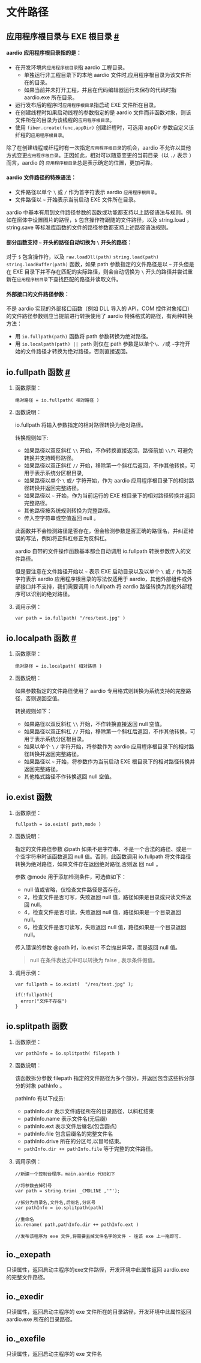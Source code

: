 # 文件路径

## 应用程序根目录与 EXE 根目录  <a id="app-path" href="#app-path">&#x23;</a>

#### aardio 应用程序根目录指的是：

*   在开发环境内`应用程序根目录`指 aardio 工程目录。
    - 单独运行非工程目录下的本地 aardio 文件时,应用程序根目录为该文件所在的目录。
    - 如果当前并未打开工程，并且在代码编辑器运行未保存的代码时指 aardio.exe 所在目录。
*   运行发布后的程序时`应用程序根目录`指启动 EXE 文件所在目录。
*   在创建线程时如果启动线程的参数指定的是 aardio 文件而非函数对象，则该文件所在的目录为该线程的`应用程序根目录`。
*   使用 `fiber.create(func,appDir)` 创建纤程时，可选用 appDir 参数自定义该纤程的`应用程序根目录`。

除了在创建线程或纤程时有一次指定`应用程序根目录`的机会，aardio 不允许以其他方式变更`应用程序根目录`。正因如此，相对可以随意变更的当前目录（以 `./` 表示 ）而言，aardio 的 `应用程序根目录`总是表示确定的位置，更加可靠。  

#### aardio 文件路径的特殊语法：

* 文件路径以单个 `\` 或 `/` 作为首字符表示 aardio `应用程序根目录`。
* 文件路径以 `~` 开始表示当前启动 EXE 文件所在目录。

aardio 中基本有用到文件路径参数的函数或功能都支持以上路径语法与规则。例如在窗体中设置图片的路径，`$` 包含操作符跟随的文件路径，以及 string.load ，string.save 等标准库函数的文件的路径参数都支持上述路径语法规则。

#### 部分函数支持 `~` 开头的路径自动切换为 `\` 开头的路径：

对于 `$` 包含操作符，以及 `raw.loadDll(path)` `string.load(path)` `string.loadBuffer(path)` 函数，如果 path 参数指定的文件路径是以 `~` 开头但是在 EXE 目录下并不存在匹配的实际路径，则会自动切换为 `\` 开头的路径并尝试重新在`应用程序根目录`下查找匹配的路径并读取文件。

#### 外部接口的文件路径参数：

不是 aardio 实现的外部接口函数（例如 DLL 导入的 API，COM 控件对象接口）的文件路径参数则应当提前进行转换使用了 aardio 特殊格式的路径，有两种转换方法：

* 用 `io.fullpath(path)` 函数将 path 参数转换为绝对路径。
* 用 `io.localpath(path) || path` 则仅在  path 参数是以单个`\`、`/`或 `~`字符开始的文件路径才转换为绝对路径，否则直接返回。

## io.fullpath 函数 <a id="fullpath" href="#fullpath">&#x23;</a>

1. 函数原型：   

    `绝对路径 = io.fullpath( 相对路径 )`
  
2. 函数说明：   
  
    io.fullpath 将输入参数指定的相对路径转换为绝对路径。

    转换规则如下: 
    - 如果路径以双反斜杠 `\\` 开始，不作转换直接返回，路径前加 `\\?\` 可避免转换并支持畸形路径。
    - 如果路径以双正斜杠 `//` 开始，移除第一个斜杠后返回，不作其他转换，可用于表示系统分区根目录,
    - 如果路径以单个 `\` 或`/` 字符开始，作为 aardio 应用程序根目录下的相对路径转换并返回完整路径。
    - 如果路径以 `~` 开始，作为当前运行的 EXE 根目录下的相对路径转换并返回完整路径。
    - 其他路径按系统规则转换为完整路径。
    - 传入空字符串或空值返回 null 。
      
    此函数并不会检测路径是否存在，但会检测参数是否正确的路径名，并纠正错误的写法，例如将正斜杠修正为反斜杠。

    aardio 自带的文件操作函数基本都会自动调用 io.fullpath 转换参数传入的文件路径。 

    但是要注意在文件路径开始以 `~` 表示 EXE 启动目录以及以单个  `\` 或 `/` 作为首字符表示 aardio 应用程序根目录的写法仅适用于 aardio，其他外部组件或外部接口并不支持，我们需要调用 io.fullpath 将 aardio 路径转换为其他外部程序可以识别的绝对路径。

3. 调用示例：   
  
    ```aardio
    var path = io.fullpath( "/res/test.jpg" )
    ```

## io.localpath 函数 <a id="localpath" href="#localpath">&#x23;</a>


1. 函数原型：   

    `绝对路径 = io.localpath( 相对路径 )`

  
2. 函数说明：   

    如果参数指定的文件路径使用了 aardio 专用格式则转换为系统支持的完整路径，否则返回空值。

    转换规则如下： 
    - 如果路径以双反斜杠 `\\` 开始，不作转换直接返回 null 空值。
    - 如果路径以双正斜杠 `//` 开始，移除第一个斜杠后返回，不作其他转换，可用于表示系统分区根目录。
    - 如果以单个 `\`  `/` 字符开始，将参数作为 aardio 应用程序根目录下的相对路径转换并返回完整路径。
    - 如果路径以 `~` 开始，将参数作为当前启动 EXE 根目录下的相对路径转换并返回完整路径。
    - 其他格式路径不作转换返回 null 空值。

## io.exist 函数

1. 函数原型：   

    `fullpath = io.exist( path,mode )`
  
2. 函数说明：   

    指定的文件路径参数 @path 如果不是字符串、不是一个合法的路径、或是一个空字符串时该函数返回 null 值。否则，此函数调用 io.fullpath 将文件路径转换为绝对路径，如果文件存在返回绝对路径,否则返 回 null 。

    参数 @mode 用于添加检测条件，可选值如下：
    - null 值或省略，仅检查文件路径是否存在。
    - 2，检查文件是否可写，失败返回 null 值，路径如果是目录或只读文件返回 null。
    - 4，检查文件是否可读，失败返回 null 值，路径如果是一个目录返回 null。
    - 6，检查文件是否可读写，失败返回 null 值，路径如果是一个目录返回 null。

    传入错误的参数 @path 时，io.exist 不会抛出异常，而是返回 null 值。

    > null 在条件表达式中可以转换为 false , 表示条件假值。
  
3. 调用示例：   
  
    ```aardio
    var fullpath = io.exist(  "/res/test.jpg" );

    if(!fullpath){
      error("文件不存在")
    }
    ```  

## io.splitpath 函数

1. 函数原型：   

    ```aardio
    var pathInfo = io.splitpath( filepath )
    ```

  
2. 函数说明：   
  
    该函数拆分参数 filepath 指定的文件路径为多个部分，并返回包含这些拆分部分的对象 pathInfo 。

    pathInfo 有以下成员:  
    - pathInfo.dir 表示文件路径所在的目录路径，以斜杠结束  
    - pathInfo.name 表示文件名(无后缀)  
    - pathInfo.ext 表示文件后缀名(包含圆点)  
    - pathInfo.file 包含后缀名的完整文件名  
    - pathInfo.drive 所在的分区号,以冒号结束。  
    - `pathInfo.dir ++ pathInfo.file` 等于完整的文件路径。  

3. 调用示例： 


    ```aardio
    //新建一个控制台程序，main.aardio 代码如下

    //将参数去掉引号
    var path = string.trim( _CMDLINE ,'"');

    //拆分为目录名,文件名,后缀名,分区号
    var pathInfo = io.splitpath(path)

    //重命名
    io.rename( path,pathInfo.dir ++ pathInfo.ext )

    //发布该程序为 exe 文件,将需要去掉文件名字的文件 - 往该 exe 上一拖即可.
    ```  

## io._exepath

只读属性，返回启动主程序的exe文件路径，开发环境中此属性返回 aardio.exe 的完整文件路径。

## io._exedir

只读属性，返回启动主程序的 exe 文件所在的目录路径，开发环境中此属性返回 aardio.exe 所在的目录路径。

## io._exefile

只读属性，返回启动主程序的 exe 文件名